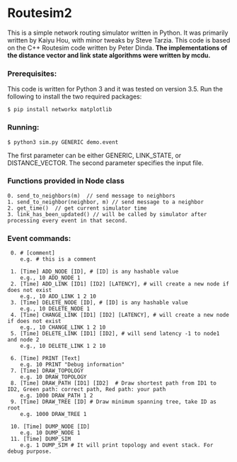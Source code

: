 # Routesim2

This is a simple network routing simulator written in Python.  It was primarily written by Kaiyu Hou, with minor tweaks by Steve Tarzia.  This code is based on the C++ Routesim code written by Peter Dinda. **The implementations of the distance vector and link state algorithms were written by mcdu.**

### Prerequisites:

This code is written for Python 3 and it was tested on version 3.5.  Run the following to install the two required packages:

    $ pip install networkx matplotlib

### Running:

    $ python3 sim.py GENERIC demo.event
    
The first parameter can be either GENERIC, LINK_STATE, or DISTANCE_VECTOR.  The second parameter specifies the input file.
    
### Functions provided in Node class
    0. send_to_neighbors(m)  // send message to neighbors
    1. send_to_neighbor(neighbor, m) // send message to a neighbor
    2. get_time()  // get current simulator time
    3. link_has_been_updated() // will be called by simulator after processing every event in that second.

### Event commands:
     0. # [comment]
        e.g. # this is a comment

     1. [Time] ADD_NODE [ID], # [ID] is any hashable value
        e.g., 10 ADD_NODE 1
     2. [Time] ADD_LINK [ID1] [ID2] [LATENCY], # will create a new node if does not exist
        e.g., 10 ADD_LINK 1 2 10
     3. [Time] DELETE_NODE [ID], # [ID] is any hashable value
        e.g., 10 DELETE_NODE 1
     4. [Time] CHANGE_LINK [ID1] [ID2] [LATENCY], # will create a new node if does not exist
        e.g., 10 CHANGE_LINK 1 2 10
     5. [Time] DELETE_LINK [ID1] [ID2], # will send latency -1 to node1 and node 2
        e.g., 10 DELETE_LINK 1 2 10

     6. [Time] PRINT [Text]
        e.g. 10 PRINT "Debug information"
     7. [Time] DRAW_TOPOLOGY
        e.g. 10 DRAW_TOPOLOGY
     8. [Time] DRAW_PATH [ID1] [ID2]  # Draw shortest path from ID1 to ID2, Green path: correct path, Red path: your path
        e.g. 1000 DRAW_PATH 1 2
     9. [Time] DRAW_TREE [ID] # Draw minimum spanning tree, take ID as root
        e.g. 1000 DRAW_TREE 1

     10. [Time] DUMP_NODE [ID]
        e.g. 10 DUMP_NODE 1
     11. [Time] DUMP_SIM
        e.g. 1 DUMP_SIM # It will print topology and event stack. For debug purpose.

